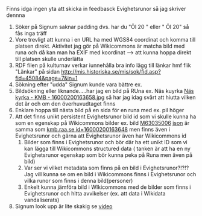 Finns idga ingen yta att skicka in feedbasck Evighetsrunor så jag skriver dennna

1) Söker på Signum saknar padding dvs. har du "Öl 20 " eller " Öl 20" så fås inga träff
2) Vore trevligt att kunna i en URL ha med WGS84 coordinat och komma till platsen direkt. Aktivitet jag gör på Wikicommons är matcha bild med runa och då kan man ha EXIF med koordinat --> att kunna hoppa direkt till platsen skulle underlätta
3) RDF filen på kulturnav verkar iunnehålla bra info lägg till länkar hmf flik "Länkar" på sidan http://mis.historiska.se/mis/sok/fid.asp?fid=45084&page=7&in=1 
4) Sökning efter "udda" Signum kunde vara bättre ex.
5) Bildsökning eller liknande.....har jag en bild på RUna ex. Näs kuyrka [Näs kyrka - KMB - 16000200163658.jpg](https://commons.wikimedia.org/wiki/File:N%C3%A4s_kyrka_-_KMB_-_16000200163658.jpg) så har jag idag svårt att hiutta vilken det är och om den överhuvudtaget finns
6) Enklare hoppa till nästa bild på en sida för en runa med ex. pil höger
7) Att det finns unikt persistent Evighetsrunor bild id som vi skulle kunna ha som en egenskap på Wikicommons bilder ex. bild [M63035006](http://commons.wikimedia.org/entity/M63035006) [json](http://commons.wikimedia.org/entity/M63035006.json) är samma som [kmb.raa.se id=16000200163648](https://kmb.raa.se/cocoon/bild/show-image.html?id=16000200163648) men finns även i Evighetsrunor och gärna att Evighetsrunor även har Wikicommons id 
   1) Bilder som finns i Evighetsrunor och bör där ha ett unikt ID som vi kan lägga till Wikicommons structured data ( tanken är att ha en ny Evighetsrunor egenskap som bör kunna peka på Runa men även på bild)
   2) Var ser vi vilket metadata som finns på en bild i Evighetsrunor?!?!?  Jag vill kunna se om en bild i Wikicommons finns i Evighetsrunor och vilka runor som finns i denna bild(personer)
   3) Enkelt kunna jämföra bild i WIkicommons med de bilder som finns i Evighetsrunor och hitta avvikelser (ex. att data i WIkidata vandaliserats)
7) Signum look upp är lite skakig se [video](https://youtu.be/SWS6dtA_ltY)
